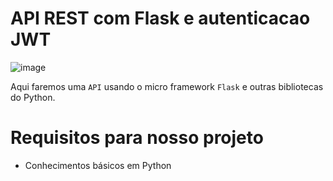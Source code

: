 # API REST com Flask e autenticacao JWT

![image](https://user-images.githubusercontent.com/69597971/153196276-315bbc4c-ed9b-4540-bccf-1772d67f837a.png)


Aqui faremos uma ``API`` usando o micro framework ``Flask`` e outras bibliotecas do Python. 

# Requisitos para nosso projeto

* Conhecimentos básicos em Python
